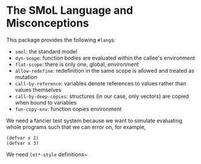 # The SMoL Language and Misconceptions

This package provides the following `#lang`s:

- `smol`: the standard model
- `dyn-scope`: function bodies are evaluated within the callee's environment
- `flat-scope`: there is only one, global, environment
- `allow-redefine`: redefinition in the same scope is allowed and treated as mutation
- `call-by-reference`: variables denote references to values rather than values themselves
- `call-by-deep-copies`: structures (in our case, only vectors) are copied when bound to variables
- `fun-copy-env`: function copies environment

We need a fancier test system because we want to simulate evaluating whole programs such that
we can error on, for example,
```racket
(defvar x 2)
(defvar x 3)
```

We need `let*-style` definitions~